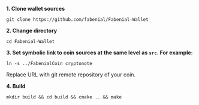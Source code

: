**1. Clone wallet sources**

```
git clone https://github.com/fabenial/Fabenial-Wallet
```


**2. Change directory**

```
cd Fabenial-Wallet
```


**3. Set symbolic link to coin sources at the same level as `src`. For example:**

```
ln -s ../FabenialCoin cryptonote
```


Replace URL with git remote repository of your coin.

**4. Build**

```
mkdir build && cd build && cmake .. && make
```
